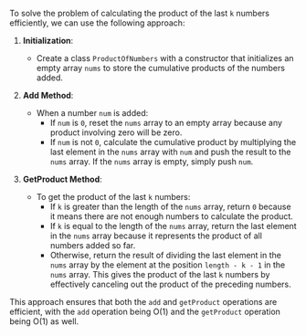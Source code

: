To solve the problem of calculating the product of the last `k` numbers efficiently, we can use the following approach:

1. **Initialization**:
   - Create a class `ProductOfNumbers` with a constructor that initializes an empty array `nums` to store the cumulative products of the numbers added.

2. **Add Method**:
   - When a number `num` is added:
     - If `num` is `0`, reset the `nums` array to an empty array because any product involving zero will be zero.
     - If `num` is not `0`, calculate the cumulative product by multiplying the last element in the `nums` array with `num` and push the result to the `nums` array. If the `nums` array is empty, simply push `num`.

3. **GetProduct Method**:
   - To get the product of the last `k` numbers:
     - If `k` is greater than the length of the `nums` array, return `0` because it means there are not enough numbers to calculate the product.
     - If `k` is equal to the length of the `nums` array, return the last element in the `nums` array because it represents the product of all numbers added so far.
     - Otherwise, return the result of dividing the last element in the `nums` array by the element at the position `length - k - 1` in the `nums` array. This gives the product of the last `k` numbers by effectively canceling out the product of the preceding numbers.

This approach ensures that both the `add` and `getProduct` operations are efficient, with the `add` operation being O(1) and the `getProduct` operation being O(1) as well.

